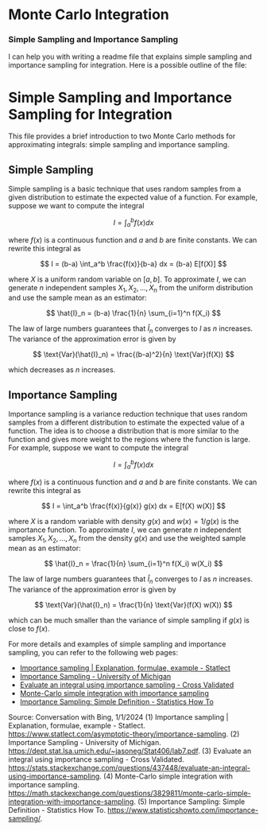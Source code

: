# Monte Carlo Integration
### Simple Sampling and Importance Sampling
I can help you with writing a readme file that explains simple sampling and importance sampling for integration. Here is a possible outline of the file:

# Simple Sampling and Importance Sampling for Integration

This file provides a brief introduction to two Monte Carlo methods for approximating integrals: simple sampling and importance sampling.

## Simple Sampling

Simple sampling is a basic technique that uses random samples from a given distribution to estimate the expected value of a function. For example, suppose we want to compute the integral

$$
I = \int_a^b f(x) dx
$$

where $f(x)$ is a continuous function and $a$ and $b$ are finite constants. We can rewrite this integral as

$$
I = (b-a) \int_a^b \frac{f(x)}{b-a} dx = (b-a) E[f(X)]
$$

where $X$ is a uniform random variable on $[a,b]$. To approximate $I$, we can generate $n$ independent samples $X_1, X_2, ..., X_n$ from the uniform distribution and use the sample mean as an estimator:

$$
\hat{I}_n = (b-a) \frac{1}{n} \sum_{i=1}^n f(X_i)
$$

The law of large numbers guarantees that $\hat{I}_n$ converges to $I$ as $n$ increases. The variance of the approximation error is given by

$$
\text{Var}(\hat{I}_n) = \frac{(b-a)^2}{n} \text{Var}(f(X))
$$

which decreases as $n$ increases.

## Importance Sampling

Importance sampling is a variance reduction technique that uses random samples from a different distribution to estimate the expected value of a function. The idea is to choose a distribution that is more similar to the function and gives more weight to the regions where the function is large. For example, suppose we want to compute the integral

$$
I = \int_a^b f(x) dx
$$

where $f(x)$ is a continuous function and $a$ and $b$ are finite constants. We can rewrite this integral as

$$
I = \int_a^b \frac{f(x)}{g(x)} g(x) dx = E[f(X) w(X)]
$$

where $X$ is a random variable with density $g(x)$ and $w(x) = 1/g(x)$ is the importance function. To approximate $I$, we can generate $n$ independent samples $X_1, X_2, ..., X_n$ from the density $g(x)$ and use the weighted sample mean as an estimator:

$$
\hat{I}_n = \frac{1}{n} \sum_{i=1}^n f(X_i) w(X_i)
$$

The law of large numbers guarantees that $\hat{I}_n$ converges to $I$ as $n$ increases. The variance of the approximation error is given by

$$
\text{Var}(\hat{I}_n) = \frac{1}{n} \text{Var}(f(X) w(X))
$$

which can be much smaller than the variance of simple sampling if $g(x)$ is close to $f(x)$.

For more details and examples of simple sampling and importance sampling, you can refer to the following web pages:

- [Importance sampling | Explanation, formulae, example - Statlect](^1^)
- [Importance Sampling - University of Michigan](^2^)
- [Evaluate an integral using importance sampling - Cross Validated](^3^)
- [Monte-Carlo simple integration with importance sampling](^4^)
- [Importance Sampling: Simple Definition - Statistics How To](^5^)

Source: Conversation with Bing, 1/1/2024
(1) Importance sampling | Explanation, formulae, example - Statlect. https://www.statlect.com/asymptotic-theory/importance-sampling.
(2) Importance Sampling - University of Michigan. https://dept.stat.lsa.umich.edu/~jasoneg/Stat406/lab7.pdf.
(3) Evaluate an integral using importance sampling - Cross Validated. https://stats.stackexchange.com/questions/437448/evaluate-an-integral-using-importance-sampling.
(4) Monte-Carlo simple integration with importance sampling. https://math.stackexchange.com/questions/3829811/monte-carlo-simple-integration-with-importance-sampling.
(5) Importance Sampling: Simple Definition - Statistics How To. https://www.statisticshowto.com/importance-sampling/.